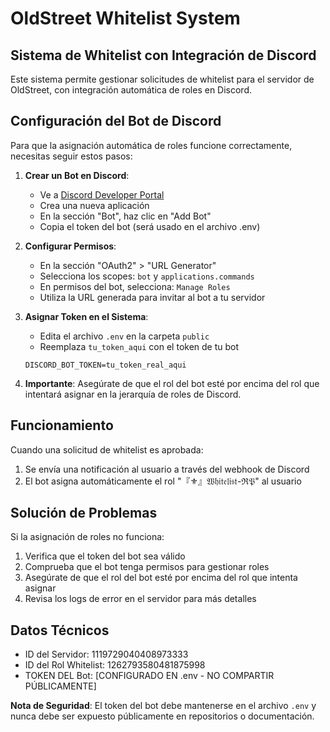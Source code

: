 # OldStreet Whitelist System

## Sistema de Whitelist con Integración de Discord

Este sistema permite gestionar solicitudes de whitelist para el servidor de OldStreet, con integración automática de roles en Discord.

## Configuración del Bot de Discord

Para que la asignación automática de roles funcione correctamente, necesitas seguir estos pasos:

1. **Crear un Bot en Discord**:
   - Ve a [Discord Developer Portal](https://discord.com/developers/applications)
   - Crea una nueva aplicación
   - En la sección "Bot", haz clic en "Add Bot"
   - Copia el token del bot (será usado en el archivo .env)

2. **Configurar Permisos**:
   - En la sección "OAuth2" > "URL Generator"
   - Selecciona los scopes: `bot` y `applications.commands`
   - En permisos del bot, selecciona: `Manage Roles`
   - Utiliza la URL generada para invitar al bot a tu servidor

3. **Asignar Token en el Sistema**:
   - Edita el archivo `.env` en la carpeta `public`
   - Reemplaza `tu_token_aqui` con el token de tu bot
   ```
   DISCORD_BOT_TOKEN=tu_token_real_aqui
   ```

4. **Importante**: Asegúrate de que el rol del bot esté por encima del rol que intentará asignar en la jerarquía de roles de Discord.

## Funcionamiento

Cuando una solicitud de whitelist es aprobada:
1. Se envía una notificación al usuario a través del webhook de Discord
2. El bot asigna automáticamente el rol "『⚜️』𝔚𝔥𝔦𝔱𝔢𝔩𝔦𝔰𝔱-ℜ𝔓" al usuario

## Solución de Problemas

Si la asignación de roles no funciona:

1. Verifica que el token del bot sea válido
2. Comprueba que el bot tenga permisos para gestionar roles
3. Asegúrate de que el rol del bot esté por encima del rol que intenta asignar
4. Revisa los logs de error en el servidor para más detalles

## Datos Técnicos

- ID del Servidor: 1119729040408973333
- ID del Rol Whitelist: 1262793580481875998
- TOKEN DEL Bot: [CONFIGURADO EN .env - NO COMPARTIR PÚBLICAMENTE]

**Nota de Seguridad**: El token del bot debe mantenerse en el archivo `.env` y nunca debe ser expuesto públicamente en repositorios o documentación.